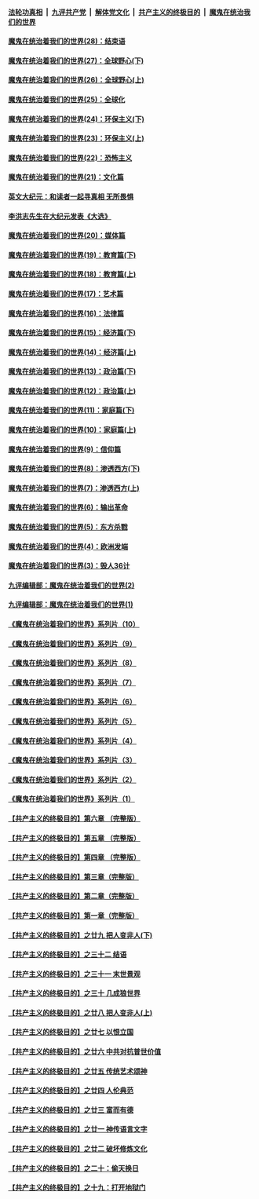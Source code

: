 

####  [法轮功真相](../../../../basic/blob/master/README.md?t=04191602) &nbsp;|&nbsp; [九评共产党](../../../../9ping.md/blob/master/README.md?t=04191602) &nbsp;|&nbsp; [解体党文化](../../../../jtdwh.md/blob/master/README.md?t=04191602)  &nbsp;|&nbsp; [共产主义的终极目的](../../../../gczydzjmd.md/blob/master/README.md?t=04191602) &nbsp;|&nbsp; [魔鬼在统治我们的世界](../../../../mgztzwmdsj.md/blob/master/README.md?t=04191602) 

#### [魔鬼在统治着我们的世界(28)：结束语](../pages/nsc422/n10936246.md?t=04191602) 

#### [魔鬼在统治着我们的世界(27)：全球野心(下)](../pages/nsc422/n10928319.md?t=04191602) 

#### [魔鬼在统治着我们的世界(26)：全球野心(上)](../pages/nsc422/n10900318.md?t=04191602) 

#### [魔鬼在统治着我们的世界(25)：全球化](../pages/nsc422/n10788205.md?t=04191602) 

#### [魔鬼在统治着我们的世界(24)：环保主义(下)](../pages/nsc422/n10695307.md?t=04191602) 

#### [魔鬼在统治着我们的世界(23)：环保主义(上)](../pages/nsc422/n10688613.md?t=04191602) 

#### [魔鬼在统治着我们的世界(22)：恐怖主义](../pages/nsc422/n10614727.md?t=04191602) 

#### [魔鬼在统治着我们的世界(21)：文化篇](../pages/nsc422/n10597706.md?t=04191602) 

#### [英文大纪元：和读者一起寻真相 无所畏惧](../pages/nsc422/n12542027.md?t=04191602) 

#### [李洪志先生在大纪元发表《大选》](../pages/nsc422/n12534746.md?t=04191602) 

#### [魔鬼在统治着我们的世界(20)：媒体篇](../pages/nsc422/n10586579.md?t=04191602) 

#### [魔鬼在统治着我们的世界(19)：教育篇(下)](../pages/nsc422/n10564808.md?t=04191602) 

#### [魔鬼在统治着我们的世界(18)：教育篇(上)](../pages/nsc422/n10526970.md?t=04191602) 

#### [魔鬼在统治着我们的世界(17)：艺术篇](../pages/nsc422/n10499093.md?t=04191602) 

#### [魔鬼在统治着我们的世界(16)：法律篇](../pages/nsc422/n10485969.md?t=04191602) 

#### [魔鬼在统治着我们的世界(15)：经济篇(下)](../pages/nsc422/n10469975.md?t=04191602) 

#### [魔鬼在统治着我们的世界(14)：经济篇(上)](../pages/nsc422/n10457370.md?t=04191602) 

#### [魔鬼在统治着我们的世界(13)：政治篇(下)](../pages/nsc422/n10448270.md?t=04191602) 

#### [魔鬼在统治着我们的世界(12)：政治篇(上)](../pages/nsc422/n10444576.md?t=04191602) 

#### [魔鬼在统治着我们的世界(11)：家庭篇(下)](../pages/nsc422/n10440961.md?t=04191602) 

#### [魔鬼在统治着我们的世界(10)：家庭篇(上)](../pages/nsc422/n10435448.md?t=04191602) 

#### [魔鬼在统治着我们的世界(9)：信仰篇](../pages/nsc422/n10432159.md?t=04191602) 

#### [魔鬼在统治着我们的世界(8)：渗透西方(下)](../pages/nsc422/n10429603.md?t=04191602) 

#### [魔鬼在统治着我们的世界(7)：渗透西方(上)](../pages/nsc422/n10426013.md?t=04191602) 

#### [魔鬼在统治着我们的世界(6)：输出革命](../pages/nsc422/n10421536.md?t=04191602) 

#### [魔鬼在统治着我们的世界(5)：东方杀戮](../pages/nsc422/n10417707.md?t=04191602) 

#### [魔鬼在统治着我们的世界(4)：欧洲发端](../pages/nsc422/n10414890.md?t=04191602) 

#### [魔鬼在统治着我们的世界(3)：毁人36计](../pages/nsc422/n10411583.md?t=04191602) 

#### [九评编辑部：魔鬼在统治着我们的世界(2)](../pages/nsc422/n10410036.md?t=04191602) 

#### [九评编辑部：魔鬼在统治着我们的世界(1)](../pages/nsc422/n10406825.md?t=04191602) 

#### [《魔鬼在统治着我们的世界》系列片（10）](../pages/nsc422/n12292670.md?t=04191602) 

#### [《魔鬼在统治着我们的世界》系列片（9）](../pages/nsc422/n12290859.md?t=04191602) 

#### [《魔鬼在统治着我们的世界》系列片（8）](../pages/nsc422/n12287445.md?t=04191602) 

#### [《魔鬼在统治着我们的世界》系列片（7）](../pages/nsc422/n12283425.md?t=04191602) 

#### [《魔鬼在统治着我们的世界》系列片（6）](../pages/nsc422/n12282314.md?t=04191602) 

#### [《魔鬼在统治着我们的世界》系列片（5）](../pages/nsc422/n12281419.md?t=04191602) 

#### [《魔鬼在统治着我们的世界》系列片（4）](../pages/nsc422/n12274024.md?t=04191602) 

#### [《魔鬼在统治着我们的世界》系列片（3）](../pages/nsc422/n12271322.md?t=04191602) 

#### [《魔鬼在统治着我们的世界》系列片（2）](../pages/nsc422/n12269049.md?t=04191602) 

#### [《魔鬼在统治着我们的世界》系列片（1）](../pages/nsc422/n12267575.md?t=04191602) 

#### [【共产主义的终极目的】第六章 （完整版）](../pages/nsc422/n11428913.md?t=04191602) 

#### [【共产主义的终极目的】第五章 （完整版）](../pages/nsc422/n11428912.md?t=04191602) 

#### [【共产主义的终极目的】第四章 （完整版）](../pages/nsc422/n11428907.md?t=04191602) 

#### [【共产主义的终极目的】第三章（完整版）](../pages/nsc422/n11428848.md?t=04191602) 

#### [【共产主义的终极目的】第二章（完整版）](../pages/nsc422/n11428831.md?t=04191602) 

#### [【共产主义的终极目的】第一章（完整版）](../pages/nsc422/n11417651.md?t=04191602) 

#### [【共产主义的终极目的】之廿九 把人变非人(下)](../pages/nsc422/n11344140.md?t=04191602) 

#### [【共产主义的终极目的】之三十二 结语](../pages/nsc422/n11360535.md?t=04191602) 

#### [【共产主义的终极目的】之三十一 末世景观](../pages/nsc422/n11351129.md?t=04191602) 

#### [【共产主义的终极目的】之三十 几成狼世界](../pages/nsc422/n11348280.md?t=04191602) 

#### [【共产主义的终极目的】之廿八 把人变非人(上)](../pages/nsc422/n11340492.md?t=04191602) 

#### [【共产主义的终极目的】之廿七 以恨立国](../pages/nsc422/n11336944.md?t=04191602) 

#### [【共产主义的终极目的】之廿六 中共对抗普世价值](../pages/nsc422/n11324785.md?t=04191602) 

#### [【共产主义的终极目的】之廿五 传统艺术颂神](../pages/nsc422/n11296396.md?t=04191602) 

#### [【共产主义的终极目的】之廿四 人伦典范](../pages/nsc422/n11296397.md?t=04191602) 

#### [【共产主义的终极目的】之廿三 富而有德](../pages/nsc422/n11283598.md?t=04191602) 

#### [【共产主义的终极目的】之廿一 神传语言文字](../pages/nsc422/n11263265.md?t=04191602) 

#### [【共产主义的终极目的】之廿二 破坏修炼文化](../pages/nsc422/n11245728.md?t=04191602) 

#### [【共产主义的终极目的】之二十：偷天换日](../pages/nsc422/n11238846.md?t=04191602) 

#### [【共产主义的终极目的】之十九：打开地狱门](../pages/nsc422/n11206376.md?t=04191602) 

